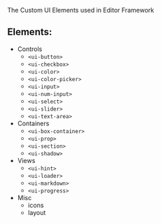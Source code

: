 The Custom UI Elements used in Editor Framework

## Elements:

  - Controls
    - `<ui-button>`
    - `<ui-checkbox>`
    - `<ui-color>`
    - `<ui-color-picker>`
    - `<ui-input>`
    - `<ui-num-input>`
    - `<ui-select>`
    - `<ui-slider>`
    - `<ui-text-area>`
  - Containers
    - `<ui-box-container>`
    - `<ui-prop>`
    - `<ui-section>`
    - `<ui-shadow>`
  - Views
    - `<ui-hint>`
    - `<ui-loader>`
    - `<ui-markdown>`
    - `<ui-progress>`
  - Misc
    - icons
    - layout
